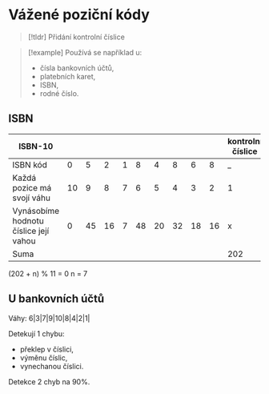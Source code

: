 # Vážené poziční kódy
> [!tldr] 
> Přidání kontrolní číslice

> [!example] Používá se například u:
> - čísla bankovních účtů, 
 >- platebních karet, 
 >- ISBN, 
 >- rodné číslo.
## ISBN

| ISBN-10                               |     |     |     |     |     |     |     |     |     |  kontrolní číslice   |
| ------------------------------------- | --- | --- | --- | --- | --- | --- | --- | --- | --- | --- |
| ISBN kód |0|5|2|1|8|4|8|6|8|\_|
| Každá pozice má svojí váhu           | 10  | 9   | 8   | 7   | 6   | 5   | 4   | 3   | 2   | 1   |
| Vynásobíme hodnotu číslice její vahou | 0   | 45  | 16  | 7   | 48  | 20  | 32  | 18  | 16  | x   |
| Suma                                  |     |     |     |     |     |     |     |     |     | 202 |

(202 + n) % 11 = 0
n = 7

## U bankovních účtů
Váhy: 6|3|7|9|10|8|4|2|1|

Detekují 1 chybu: 
- překlep v číslici,
- výměnu číslic,
- vynechanou číslici.

Detekce 2 chyb na 90%.